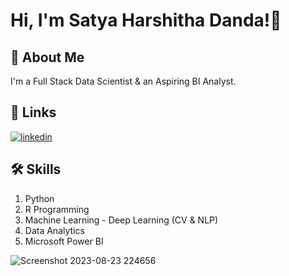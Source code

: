 
# Hi, I'm Satya Harshitha Danda!👋

## 🚀 About Me
I'm a Full Stack Data Scientist & an Aspiring BI Analyst.

## 🔗 Links
[![linkedin](https://img.shields.io/badge/linkedin-0A66C2?style=for-the-badge&logo=linkedin&logoColor=white)](https://www.linkedin.com/in/satya-harshitha-danda/)

## 🛠 Skills
1. Python
2. R Programming
3. Machine Learning - Deep Learning (CV & NLP)
4. Data Analytics
5. Microsoft Power BI

![Screenshot 2023-08-23 224656](https://github.com/SatyaHarshithaDanda/SatyaHarshithaDanda/assets/101806746/0543523a-77cb-446c-a04b-48664163792b)

